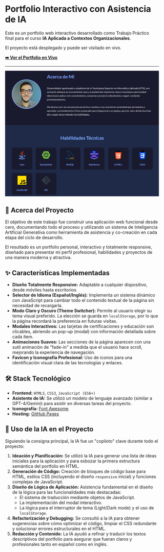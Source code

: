 # Portfolio Interactivo con Asistencia de IA

Este es un portfolio web interactivo desarrollado como Trabajo Práctico final para el curso **IA Aplicada a Contextos Organizacionales**.

El proyecto está desplegado y puede ser visitado en vivo.

**[➡️ Ver el Portfolio en Vivo](https://franciscogua.github.io/tp-ia-portfolio/)**

---

![Captura de pantalla del Portfolio](docs/portfolio-screenshot.png)

## 📝 Acerca del Proyecto

El objetivo de este trabajo fue construir una aplicación web funcional desde cero, documentando todo el proceso y utilizando un sistema de Inteligencia Artificial Generativa como herramienta de asistencia y co-creación en cada etapa del ciclo de desarrollo.

El resultado es un portfolio personal, interactivo y totalmente responsive, diseñado para presentar mi perfil profesional, habilidades y proyectos de una manera moderna y atractiva.

## ✨ Características Implementadas

- **Diseño Totalmente Responsive:** Adaptable a cualquier dispositivo, desde móviles hasta escritorios.
- **Selector de Idioma (Español/Inglés):** Implementa un sistema dinámico con JavaScript para cambiar todo el contenido textual de la página sin necesidad de recargarla.
- **Modo Claro y Oscuro (Theme Switcher):** Permite al usuario elegir su tema visual preferido. La elección se guarda en `localStorage`, por lo que la página recordará la preferencia en futuras visitas.
- **Modales Interactivos:** Las tarjetas de certificaciones y educación son clicables, abriendo un pop-up (modal) con información detallada sobre cada ítem.
- **Animaciones Suaves:** Las secciones de la página aparecen con una sutil animación de "fade-in" a medida que el usuario hace scroll, mejorando la experiencia de navegación.
- **Favicon y Iconografía Profesional:** Uso de iconos para una identificación visual clara de las tecnologías y enlaces.

## 🛠️ Stack Tecnológico

- **Frontend:** `HTML5`, `CSS3`, `JavaScript (ES6+)`
- **Asistente de IA:** Se utilizó un modelo de lenguaje avanzado (similar a GPT-4/Gemini) para asistir en diversas tareas del proyecto.
- **Iconografía:** [Font Awesome](https://fontawesome.com/)
- **Hosting:** [GitHub Pages](https://pages.github.com/)

## 🤖 Uso de la IA en el Proyecto

Siguiendo la consigna principal, la IA fue un "copiloto" clave durante todo el proyecto:

1.  **Ideación y Planificación:** Se utilizó la IA para generar una lista de ideas iniciales para la aplicación y para esbozar la primera estructura semántica del portfolio en HTML.
2.  **Generación de Código:** Creación de bloques de código base para HTML, estilos CSS (incluyendo el diseño `responsive` inicial) y funciones complejas de JavaScript.
3.  **Diseño de Lógica de Aplicación:** Asistencia fundamental en el diseño de la lógica para las funcionalidades más destacadas:
    - El sistema de traducción mediante objetos de JavaScript.
    - La implementación del modal interactivo.
    - La lógica para el interruptor de tema (Light/Dark mode) y el uso de `localStorage`.
4.  **Refactorización y Debugging:** Se consultó a la IA para obtener sugerencias sobre cómo optimizar el código, limpiar el CSS redundante y solucionar errores estructurales en el HTML.
5.  **Redacción y Contenido:** La IA ayudó a refinar y traducir los textos descriptivos del portfolio para asegurar que fueran claros y profesionales tanto en español como en inglés.
